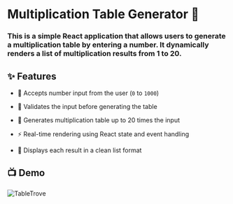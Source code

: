 # Multiplication Table Generator 🧮

### This is a simple **React** application that allows users to generate a multiplication table by entering a number. It dynamically renders a list of multiplication results from **1 to 20**.

## ✨ Features

- 🔢 Accepts number input from the user (`0` to `1000`)
  
- 🧠 Validates the input before generating the table
  
- 🧾 Generates multiplication table up to 20 times the input
  
- ⚡ Real-time rendering using React state and event handling
  
- 📄 Displays each result in a clean list format


## 📺 Demo

![TableTrove](https://github.com/user-attachments/assets/7c4ab30e-5e86-4419-991b-8d514baeb33f)
